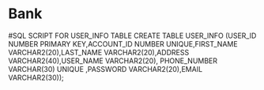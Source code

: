 # Bank
#SQL SCRIPT FOR USER_INFO TABLE
CREATE TABLE USER_INFO (USER_ID NUMBER PRIMARY KEY,ACCOUNT_ID NUMBER UNIQUE,FIRST_NAME VARCHAR2(20),LAST_NAME VARCHAR2(20),ADDRESS VARCHAR2(40),USER_NAME VARCHAR2(20),
PHONE_NUMBER VARCHAR(30) UNIQUE ,PASSWORD VARCHAR2(20),EMAIL VARCHAR2(30));

